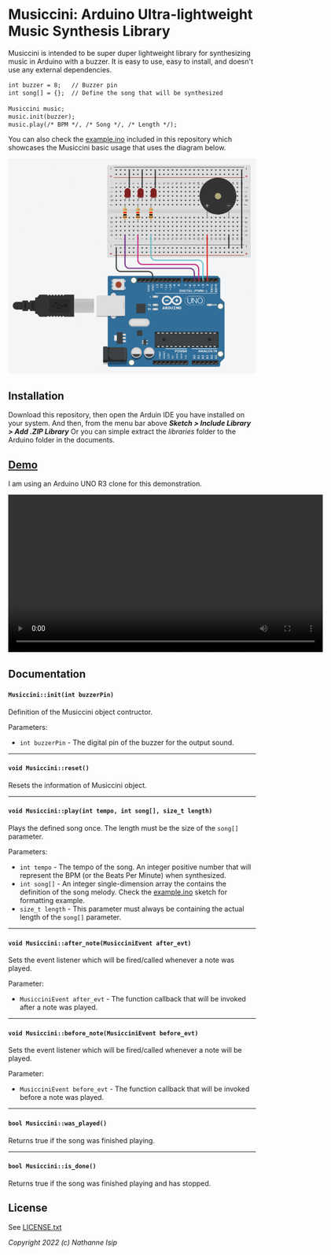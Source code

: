 # Musiccini: Arduino Ultra-lightweight Music Synthesis Library

Musiccini is intended to be super duper lightweight library for synthesizing music in Arduino with a buzzer. It is easy to use, easy to install, and doesn't use any external dependencies.

```
int buzzer = 8;   // Buzzer pin
int song[] = {};  // Define the song that will be synthesized

Musiccini music;
music.init(buzzer);
music.play(/* BPM */, /* Song */, /* Length */);
```

You can also check the [example.ino](./example/example.ino) included in this repository which showcases the Musiccini basic usage that uses the diagram below.

![Musiccini example using an Arduino UNO](example/screenshot.png)

## Installation

Download this repository, then open the Arduin IDE you have installed on your system. And then, from the menu bar above ***Sketch > Include Library > Add .ZIP Library*** Or you can simple extract the *libraries* folder to the Arduino folder in the documents.

## [Demo](example/demo.mp4)

I am using an Arduino UNO R3 clone for this demonstration.

<video src="example/demo.mp4" controls autoplay width="640" height="320"></video>

## Documentation

#### ```Musiccini::init(int buzzerPin)```

Definition of the Musiccini object contructor.

Parameters:
- ```int buzzerPin``` - The digital pin of the buzzer for the output sound.

-----
#### ```void Musiccini::reset()```

Resets the information of Musiccini object.

-----
#### ```void Musiccini::play(int tempo, int song[], size_t length)```

Plays the defined song once. The length must be the size of the ```song[]``` parameter.

Parameters:
- ```int tempo``` - The tempo of the song. An integer positive number that will represent the BPM (or the Beats Per Minute) when synthesized.
- ```int song[]``` - An integer single-dimension array the contains the definition of the song melody. Check the [example.ino](./example/example.ino) sketch for formatting example.
- ```size_t length``` - This parameter must always be containing the actual length of the ```song[]``` parameter.

-----
#### ```void Musiccini::after_note(MusicciniEvent after_evt)```

Sets the event listener which will be fired/called whenever a note was played.

Parameter:
- ```MusicciniEvent after_evt``` - The function callback that will be invoked after a note was played.

-----
#### ```void Musiccini::before_note(MusicciniEvent before_evt)```

Sets the event listener which will be fired/called whenever a note will be played.

Parameter:
- ```MusicciniEvent before_evt``` - The function callback that will be invoked before a note was played.

-----
#### ```bool Musiccini::was_played()```

Returns true if the song was finished playing.

-----
#### ```bool Musiccini::is_done()```

Returns true if the song was finished playing and has stopped.

## License

See [LICENSE.txt](LICENSE.txt)

*Copyright 2022 (c) Nathanne Isip*
